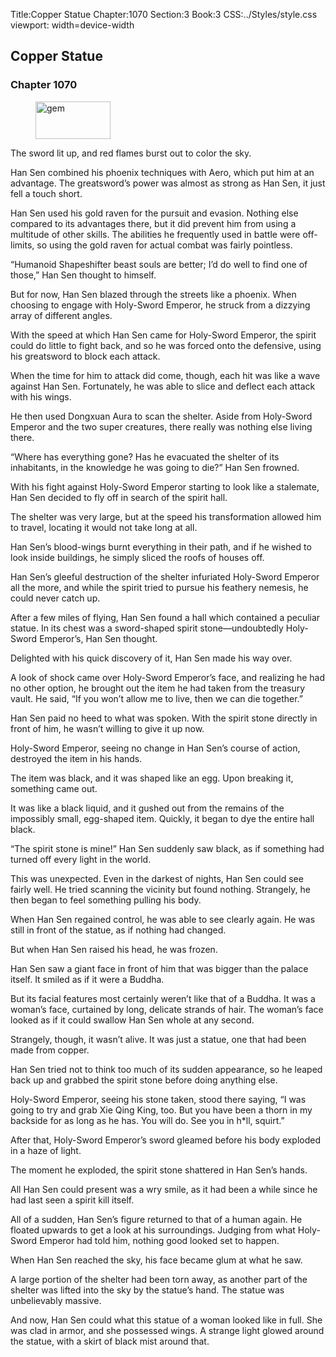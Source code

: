 Title:Copper Statue 
Chapter:1070 
Section:3 
Book:3 
CSS:../Styles/style.css 
viewport: width=device-width
  
## Copper Statue
### Chapter 1070
  
<figure>
	<img src="../Images/gem.gif" alt="gem" id="gem" width="120" height="60" />
</figure>
  

  
The sword lit up, and red flames burst out to color the sky.

Han Sen combined his phoenix techniques with Aero, which put him at an advantage. The greatsword’s power was almost as strong as Han Sen, it just fell a touch short.

Han Sen used his gold raven for the pursuit and evasion. Nothing else compared to its advantages there, but it did prevent him from using a multitude of other skills. The abilities he frequently used in battle were off-limits, so using the gold raven for actual combat was fairly pointless.

“Humanoid Shapeshifter beast souls are better; I’d do well to find one of those,” Han Sen thought to himself.

But for now, Han Sen blazed through the streets like a phoenix. When choosing to engage with Holy-Sword Emperor, he struck from a dizzying array of different angles.

With the speed at which Han Sen came for Holy-Sword Emperor, the spirit could do little to fight back, and so he was forced onto the defensive, using his greatsword to block each attack.

When the time for him to attack did come, though, each hit was like a wave against Han Sen. Fortunately, he was able to slice and deflect each attack with his wings.

He then used Dongxuan Aura to scan the shelter. Aside from Holy-Sword Emperor and the two super creatures, there really was nothing else living there.

“Where has everything gone? Has he evacuated the shelter of its inhabitants, in the knowledge he was going to die?” Han Sen frowned.

With his fight against Holy-Sword Emperor starting to look like a stalemate, Han Sen decided to fly off in search of the spirit hall.

The shelter was very large, but at the speed his transformation allowed him to travel, locating it would not take long at all.

Han Sen’s blood-wings burnt everything in their path, and if he wished to look inside buildings, he simply sliced the roofs of houses off.

Han Sen’s gleeful destruction of the shelter infuriated Holy-Sword Emperor all the more, and while the spirit tried to pursue his feathery nemesis, he could never catch up.

After a few miles of flying, Han Sen found a hall which contained a peculiar statue. In its chest was a sword-shaped spirit stone—undoubtedly Holy-Sword Emperor’s, Han Sen thought.

Delighted with his quick discovery of it, Han Sen made his way over.

A look of shock came over Holy-Sword Emperor’s face, and realizing he had no other option, he brought out the item he had taken from the treasury vault. He said, “If you won’t allow me to live, then we can die together.”

Han Sen paid no heed to what was spoken. With the spirit stone directly in front of him, he wasn’t willing to give it up now.

Holy-Sword Emperor, seeing no change in Han Sen’s course of action, destroyed the item in his hands.

The item was black, and it was shaped like an egg. Upon breaking it, something came out.

It was like a black liquid, and it gushed out from the remains of the impossibly small, egg-shaped item. Quickly, it began to dye the entire hall black.

“The spirit stone is mine!” Han Sen suddenly saw black, as if something had turned off every light in the world.

This was unexpected. Even in the darkest of nights, Han Sen could see fairly well. He tried scanning the vicinity but found nothing. Strangely, he then began to feel something pulling his body.

When Han Sen regained control, he was able to see clearly again. He was still in front of the statue, as if nothing had changed.

But when Han Sen raised his head, he was frozen.

Han Sen saw a giant face in front of him that was bigger than the palace itself. It smiled as if it were a Buddha.

But its facial features most certainly weren’t like that of a Buddha. It was a woman’s face, curtained by long, delicate strands of hair. The woman’s face looked as if it could swallow Han Sen whole at any second.

Strangely, though, it wasn’t alive. It was just a statue, one that had been made from copper.

Han Sen tried not to think too much of its sudden appearance, so he leaped back up and grabbed the spirit stone before doing anything else.

Holy-Sword Emperor, seeing his stone taken, stood there saying, “I was going to try and grab Xie Qing King, too. But you have been a thorn in my backside for as long as he has. You will do. See you in h*ll, squirt.”

After that, Holy-Sword Emperor’s sword gleamed before his body exploded in a haze of light.

The moment he exploded, the spirit stone shattered in Han Sen’s hands.

All Han Sen could present was a wry smile, as it had been a while since he had last seen a spirit kill itself.

All of a sudden, Han Sen’s figure returned to that of a human again. He floated upwards to get a look at his surroundings. Judging from what Holy-Sword Emperor had told him, nothing good looked set to happen.

When Han Sen reached the sky, his face became glum at what he saw.

A large portion of the shelter had been torn away, as another part of the shelter was lifted into the sky by the statue’s hand. The statue was unbelievably massive.

And now, Han Sen could what this statue of a woman looked like in full. She was clad in armor, and she possessed wings. A strange light glowed around the statue, with a skirt of black mist around that.